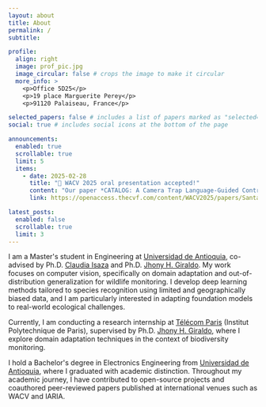 ```yaml
---
layout: about
title: About
permalink: /
subtitle:

profile:
  align: right
  image: prof_pic.jpg
  image_circular: false # crops the image to make it circular
  more_info: >
    <p>Office 5D25</p>
    <p>19 place Marguerite Perey</p>
    <p>91120 Palaiseau, France</p>

selected_papers: false # includes a list of papers marked as "selected={true}"
social: true # includes social icons at the bottom of the page

announcements:
  enabled: true
  scrollable: true
  limit: 5
  items:
    - date: 2025-02-28
      title: "🎤 WACV 2025 oral presentation accepted!"
      content: "Our paper *CATALOG: A Camera Trap Language-Guided Contrastive Learning Model* was accepted as an **oral presentation** at WACV 2025 (top 8%)."
      link: https://openaccess.thecvf.com/content/WACV2025/papers/Santamaria_CATALOG_A_Camera_Trap_Language-Guided_Contrastive_Learning_Model_WACV_2025_paper.pdf

latest_posts:
  enabled: false
  scrollable: true
  limit: 3
---
```


I am a Master's student in Engineering at [Universidad de Antioquia](https://udea.edu.co), co-advised by Ph.D. [Claudia Isaza](https://scholar.google.com/citations?user=YIjG09oAAAAJ&hl=es) and Ph.D. [Jhony H. Giraldo](https://jhonygiraldo.github.io/). My work focuses on computer vision, specifically on domain adaptation and out-of-distribution generalization for wildlife monitoring. I develop deep learning methods tailored to species recognition using limited and geographically biased data, and I am particularly interested in adapting foundation models to real-world ecological challenges.

Currently, I am conducting a research internship at [Télécom Paris](https://www.telecom-paris.fr/) (Institut Polytechnique de Paris), supervised by Ph.D. [Jhony H. Giraldo](https://jhonygiraldo.github.io/), where I explore domain adaptation techniques in the context of biodiversity monitoring.

I hold a Bachelor's degree in Electronics Engineering from [Universidad de Antioquia](https://udea.edu.co), where I graduated with academic distinction. Throughout my academic journey, I have contributed to open-source projects and coauthored peer-reviewed papers published at international venues such as WACV and IARIA.
